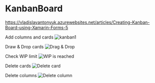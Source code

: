 # KanbanBoard

https://vladislavantonyuk.azurewebsites.net/articles/Creating-Kanban-Board-using-Xamarin-Forms-5

Add columns and cards
![kanban1](https://user-images.githubusercontent.com/33021114/109400008-ddc4bc00-794e-11eb-9909-58e6403b29e1.png)

Draw & Drop cards
![Drag & Drop](https://user-images.githubusercontent.com/33021114/109400009-de5d5280-794e-11eb-97a9-cc980dd74a93.png)

Check WIP limit
![WIP is reached](https://user-images.githubusercontent.com/33021114/109400010-de5d5280-794e-11eb-8600-643220c150d7.png)

Delete cards
![Delete card](https://user-images.githubusercontent.com/33021114/109400005-dc938f00-794e-11eb-8fce-3c8ac6f12502.png)

Delete columns
![Delete column](https://user-images.githubusercontent.com/33021114/109400007-ddc4bc00-794e-11eb-94a4-ebf858198c6d.png)
